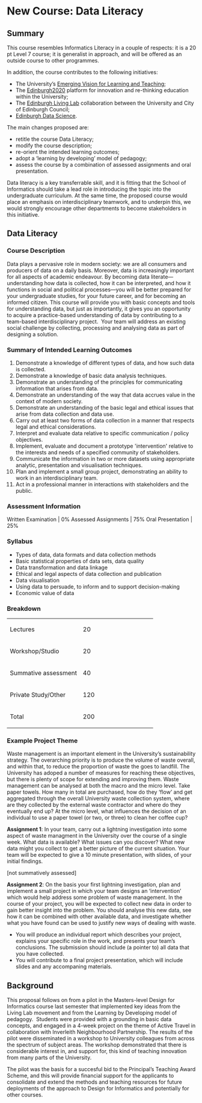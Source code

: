 # New Course: Data Literacy

## Summary


This course resembles Informatics Literacy in a couple of respects: it
is a 20 pt Level 7 course; it is generalist in approach, and will be
offered as an outside course to other programmes.


In addition, the course contributes to the following initiatives:

*   The University’s [Emerging Vision for Learning and Teaching](http://www.docs.sasg.ed.ac.uk/AcademicServices/Projects/Consultation%20on%20University%20Vision%20for%20Learning%20and%20Teaching%20Aug%202014.pdf);
* The [Edinburgh2020](http://Fedinburgh2020.org) platform for
  innovation and re-thinking education within the University; 
*  The
    [Edinburgh Living Lab](http://edinburghlivinglab.org) collaboration between the University and City of Edinburgh Council; 
*   [Edinburgh Data Science](http://www.ed.ac.uk/schools-departments/data-science).

The main changes proposed are:

*   retitle the course Data Literacy;
*   modify the course description;
*   re-orient the intended learning outcomes;
*   adopt a ‘learning by developing’ model of pedagogy;
*   assess the course by a combination of assessed assignments and oral presentation.

Data literacy is a key transferrable skill, and it is fitting that the
School of Informatics should take a lead role in introducing the topic
into the undergraduate curriculum. At the same time, the proposed
course would place an emphasis on interdisciplinary teamwork, and to
underpin this, we would strongly encourage other departments to become
stakeholders in this initiative.

## Data Literacy


### Course Description

Data plays a pervasive role in modern society: we are all consumers
and producers of data on a daily basis. Moreover, data is increasingly
important for all aspects of academic endeavour.  By becoming data
literate—understanding how data is collected, how it can be
interpreted, and how it functions in social and political
processes—you will be better prepared for your undergraduate studies,
for your future career, and for becoming an informed citizen. This
course will provide you with basic concepts and tools for
understanding data, but just as importantly, it gives you an
opportunity to acquire a practice-based understanding of data by
contributing to a team-based interdisciplinary project.  Your team
will address an existing social challenge by collecting, processing
and analysing data as part of designing a solution.


### Summary of Intended Learning Outcomes


1.  Demonstrate a knowledge of different types of data, and how such data is collected.
2.  Demonstrate a knowledge of basic data analysis techniques.
3.  Demonstrate an understanding of the principles for communicating
    information that arises from data. 
4.  Demonstrate an understanding of the way that data accrues value in
    the context of modern society. 
5.  Demonstrate an understanding of the basic legal and ethical issues
    that arise from data collection and data use. 
6.  Carry out at least two forms of data collection in a manner that
    respects legal and ethical considerations. 
7.  Interpret and evaluate data relative to specific communication / policy objectives.
8.  Implement, evaluate and document a prototype 'intervention'
    relative to the interests and needs of a specified community of
    stakeholders. 
9.  Communicate the information in two or more datasets using
    appropriate analytic, presentation and visualisation techniques. 
10. Plan and implement a small group project, demonstrating an ability
    to work in an interdisciplinary team. 
11. Act in a professional manner in interactions with stakeholders and the public.

### Assessment Information


Written Examination | 0%
Assessed Assignments | 75%
Oral Presentation | 25%

### Syllabus


*   Types of data, data formats and data collection methods
*   Basic statistical properties of data sets, data quality
*   Data transformation and data linkage
*   Ethical and legal aspects of data collection and publication
*   Data visualisation 
*   Using data to persuade, to inform and to support decision-making
*   Economic value of data



### Breakdown


<table>
<col width="50%" />
<col width="50%" />
<tbody>
<tr class="odd">
<td align="left"><p>Lectures</p></td>
<td align="left"><p>20</p></td>
</tr>
<tr class="even">
<td align="left"><p>Workshop/Studio</p></td>
<td align="left"><p>20</p></td>
</tr>
<tr class="odd">
<td align="left"><p>Summative assessment</p></td>
<td align="left"><p>40</p></td>
</tr>
<tr class="even">
<td align="left"><p>Private Study/Other</p></td>
<td align="left"><p>120</p></td>
</tr>
<tr class="odd">
<td align="left"><p>Total</p></td>
<td align="left"><p>200</p></td>
</tr>
</tbody>
</table>

### Example Project Theme


Waste management is an important element in the University’s
sustainability strategy. The overarching priority is to produce the
volume of waste overall, and within that, to reduce the proportion of
waste the goes to landfill. The University has adoped a number of
measures for reaching these objectives, but there is plenty of scope
for extending and improving them. Waste management can be analysed at
both the macro and the micro level. Take paper towels. How many in
total are purchased, how do they ‘flow’ and get aggregated through the
overall University waste collection system, where are they collected
by the external waste contractor and where do they eventually end up?
At the micro level, what influences the decision of an individual to
use a paper towel (or two, or three) to clean her coffee cup?

**Assignment 1**: In your team, carry out a lightning investigation into
some aspect of waste managment in the University over the course of a
single week. What data is available? What issues can you discover?
What new data might you collect to get a better picture of the current
situation. Your team will be expected to give a 10 minute
presentation, with slides, of your initial findings.

[not summatively assessed]

**Assignment 2**: On the basis your first lightning investigation, plan
and implement a small project in which your team designs an
‘intervention’ which would help address some problem of waste
management. In the course of your project, you will be expected to
collect new data in order to gain better insight into the problem. You
should analyse this new data, see how it can be combined with other
available data, and investigate whether what you have found can be
used to justify new ways of dealing with waste.

* You will produce an individual report which describes your project,
    explains your specific role in the work, and presents your team’s
    conclusions. The submission should include (a pointer to) all data
    that you have collected.
* You will contribute to a final project presentation, which will
    include slides and any accompaning materials.



## Background

This proposal follows on from a pilot in the Masters-level Design for
Informatics course last semester that implemented key ideas from the
Living Lab movement and from the Learning by Developing model of
pedagogy.  Students were provided with a grounding in basic data
concepts, and engaged in a 4-week project on the theme of Active
Travel in collaboration with Inverleith Neighbourhood Partnership. The
results of the pilot were disseminated in a workshop to University
colleagues from across the spectrum of subject areas. The workshop
demonstrated that there is considerable interest in, and support for,
this kind of teaching innovation from many parts of the University.

The pilot was the basis for a succesful bid to the Principal’s
Teaching Award Scheme, and this will provide financial support for the
applicants to consolidate and extend the methods and teaching
resources for future deployments of the approach to Design for
Informatics and potentially for other courses.


